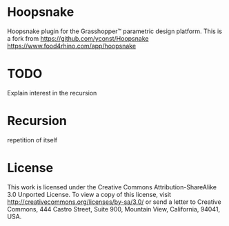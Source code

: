 # Hoopsnake

Hoopsnake plugin for the Grasshopper™ parametric design platform. 
This is a fork from https://github.com/yconst/Hoopsnake https://www.food4rhino.com/app/hoopsnake

# TODO
Explain interest in the recursion

# Recursion
repetition of itself 

# License

This work is licensed under the Creative Commons Attribution-ShareAlike 3.0 Unported License. To view a copy of this license, visit http://creativecommons.org/licenses/by-sa/3.0/ or send a letter to Creative Commons, 444 Castro Street, Suite 900, Mountain View, California, 94041, USA.
